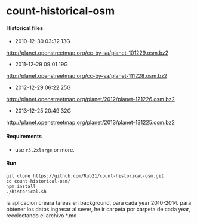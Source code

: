 # count-historical-osm


#### Historical files

- 2010-12-30 03:32   13G  

http://planet.openstreetmap.org/cc-by-sa/planet-101229.osm.bz2


- 2011-12-29 09:01   19G  

http://planet.openstreetmap.org/cc-by-sa/planet-111228.osm.bz2

- 2012-12-29 06:22   25G 

http://planet.openstreetmap.org/planet/2012/planet-121226.osm.bz2

-  2013-12-25 20:49   32G

http://planet.openstreetmap.org/planet/2013/planet-131225.osm.bz2

#### Requirements 

 - use  `r3.2xlarge` or more. 

#### Run

```
git clone https://github.com/Rub21/count-historical-osm.git
cd count-historical-osm/
npm install
./historical.sh
```

la aplicacion creara tareas en background, para cada year 2010-2014.  para obtener los datos ingresar al sever, he ir carpeta por carpeta de cada year, recolectando el archivo *.md

